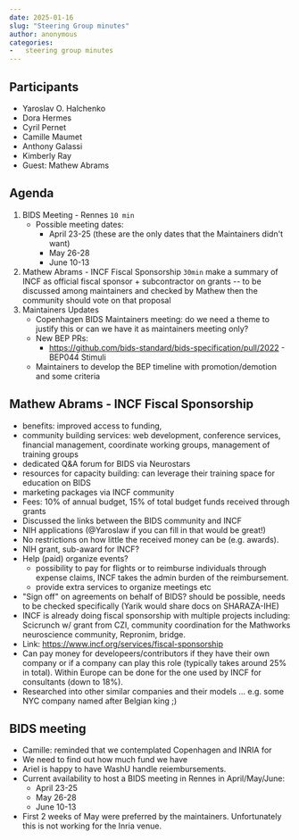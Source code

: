 ```yaml
---
date: 2025-01-16
slug: "Steering Group minutes"
author: anonymous
categories:
-   steering group minutes
---
```


## Participants

- Yaroslav O. Halchenko
- Dora Hermes
- Cyril Pernet
- Camille Maumet
- Anthony Galassi
- Kimberly Ray
- Guest: Mathew Abrams

## Agenda

1. BIDS Meeting - Rennes `10 min`
	- Possible meeting dates:
        - April 23-25 (these are the only dates that the Maintainers didn't want)
        - May 26-28
        - June 10-13
2. Mathew Abrams - INCF Fiscal Sponsorship `30min`
    make a summary of INCF as official fiscal sponsor + subcontractor on grants -- to be discussed among maintainers and checked by Mathew then the community should vote on that proposal
3. Maintainers Updates
    - Copenhagen BIDS Maintainers meeting: do we need a theme to justify this or can we have it as maintainers meeting only?
    - New BEP PRs:
      - https://github.com/bids-standard/bids-specification/pull/2022 - BEP044 Stimuli
    - Maintainers to develop the BEP timeline with promotion/demotion and some criteria

## Mathew Abrams - INCF Fiscal Sponsorship

- benefits: improved access to funding,
- community building services:  web development, conference services, financial management, coordinate working groups, management of training groups
- dedicated Q&A forum for BIDS via Neurostars
- resources for capacity building:  can leverage their training space for education on BIDS
- marketing packages via INCF community
- Fees: 10% of annual budget, 15% of total budget funds received through grants
- Discussed the links between the BIDS community and INCF
- NIH applications (@Yaroslaw if you can fill in that would be great!)
- No restrictions on how little the received money can be (e.g. awards).
- NIH grant, sub-award for INCF?
- Help (paid) organize events?
    - possibility to pay for flights or to reimburse individuals through expense claims, INCF takes the admin burden of the reimbursement.
    - provide extra services to organize meetings etc
- "Sign off" on agreements on behalf of BIDS?  should be possible, needs to be checked specifically (Yarik would share docs on SHARAZA-IHE)
- INCF is already doing fiscal sponsorship with multiple projects including: Scicrunch w/ grant from CZI, community coordination for the Mathworks neuroscience community, Repronim, bridge.
- Link: https://www.incf.org/services/fiscal-sponsorship
- Can pay money for developeers/contributors if they have their own company or if a company can play this role (typically takes around 25% in total). Within Europe can be done for the one used by INCF for consultants (down to 18%).
- Researched into other similar companies and their models ... e.g. some NYC company named after Belgian king ;)

## BIDS meeting

- Camille: reminded that we contemplated Copenhagen and INRIA for
- We need to find out how much fund we have
- Ariel is happy to have WashU handle reiembursements.
- Current availability to host a BIDS meeting in Rennes in April/May/June:
    - April 23-25
    - May 26-28
    - June 10-13
- First 2 weeks of May were preferred by the maintainers. Unfortunately this is not working for the Inria venue.

